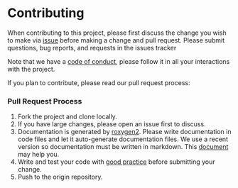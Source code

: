 # Contributing

When contributing to this project, please first discuss the change you wish to make via [issue](https://github.com/kauedesousa/gosset/issues) before making a change and pull request. Please submit questions, bug reports, and requests in the issues tracker

Note that we have a [code of conduct](https://agrobioinfoservices.github.io/gosset/CODE_OF_CONDUCT.html), please follow it in all your interactions with the project.

If you plan to contribute, please read our pull request process:

### Pull Request Process

1. Fork the project and clone locally.
2. If you have large changes, please open an issue first to discuss.
3. Documentation is generated by [roxygen2](https://CRAN.R-project.org/package=roxygen2). Please write documentation in code files and let it auto-generate documentation files. We use a recent version so documentation must be written in markdown. This [document](http://r-pkgs.had.co.nz/) may help you. 
4. Write and test your code with [good practice](https://www.r-bloggers.com/r-code-best-practices/) before submitting your change.
5. Push to the origin repository.